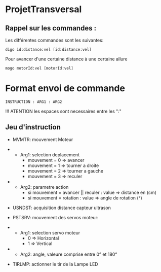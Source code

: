 # ProjetTransversal


## Rappel sur les commandes : 
Les différentes commandes sont les suivantes:
```
digo id:distance:vel [id:distance:vel] 
```
Pour avancer d'une certaine distance à une certaine allure
```
mogo motorId:vel [motorId:vel]
```


# Format envoi de commande 

``INSTRUCTION : ARG1 : ARG2``

!!! ATENTION les espaces sont necessaires entre les ":"
## Jeu d'instruction 

- MVMTR: mouvement Moteur 
- - Arg1: selection deplacement 
    *  mouvement = 0 => avancer
    * mouvement = 1 => tourner a droite
    * mouvement = 2 => tourner a gauche
    * mouvement = 3 => reculer

- - Arg2: parametre action
    * si mouvement = avancer || reculer : value  => distance en (cm)
    * si mouvement = rotation : value => angle de rotation (°)

- USNDST: acquisition distance capteur ultrason

- PSTSRV: mouvement des servos moteur:
- - Arg1: selection servo moteur
    *  0 => Horizontal
    *  1 => Vertical

- - Arg2: angle, valeure comprise entre 0° et 180°

- TIRLMP: actionner le tir de la Lampe LED
  